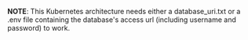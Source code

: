 **NOTE**: This Kubernetes architecture needs either a database_uri.txt or a .env file containing the database's access url (including username and password) to work.

